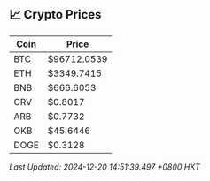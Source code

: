 ## 📈 Crypto Prices

| Coin | Price |
| ---- | ----- |
| BTC | $96712.0539 |
| ETH | $3349.7415 |
| BNB | $666.6053 |
| CRV | $0.8017 |
| ARB | $0.7732 |
| OKB | $45.6446 |
| DOGE | $0.3128 |

_Last Updated: 2024-12-20 14:51:39.497 +0800 HKT_